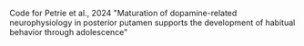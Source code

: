 Code for Petrie et al., 2024 "Maturation of dopamine-related neurophysiology in posterior putamen supports the development of habitual behavior through adolescence"
